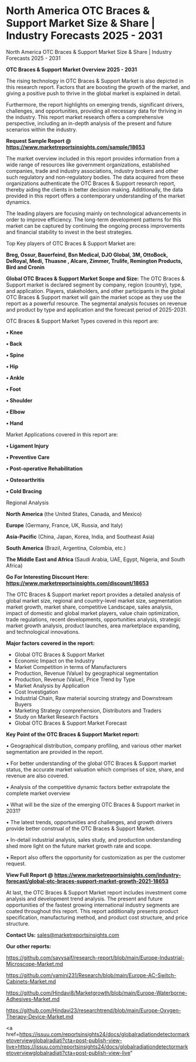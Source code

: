 # North America OTC Braces & Support Market Size & Share | Industry Forecasts 2025 - 2031
North America OTC Braces & Support Market Size & Share | Industry Forecasts 2025 - 2031

<Strong> OTC Braces & Support Market Overview 2025 - 2031</strong>

The rising technology in OTC Braces & Support Market is also depicted in this research report. Factors that are boosting the growth of the market, and giving a positive push to thrive in the global market is explained in detail.

Furthermore, the report highlights on emerging trends, significant drivers, challenges, and opportunities, providing all necessary data for thriving in the industry. This report market research offers a comprehensive perspective, including an in-depth analysis of the present and future scenarios within the industry.

<strong>Request Sample Report @ <a href=https://www.marketreportsinsights.com/sample/18653>https://www.marketreportsinsights.com/sample/18653</a></strong>

The market overview included in this report provides information from a wide range of resources like government organizations, established companies, trade and industry associations, industry brokers and other such regulatory and non-regulatory bodies. The data acquired from these organizations authenticate the OTC Braces & Support research report, thereby aiding the clients in better decision making. Additionally, the data provided in this report offers a contemporary understanding of the market dynamics.

The leading players are focusing mainly on technological advancements in order to improve efficiency. The long-term development patterns for this market can be captured by continuing the ongoing process improvements and financial stability to invest in the best strategies.

Top Key players of OTC Braces & Support Market are:

<strong>Breg, Ossur, Bauerfeind, Bsn Medical, DJO Global, 3M, OttoBock, DeRoyal, Medi, Thuasne , Alcare, Zimmer, Trulife, Remington Products, Bird and Cronin</strong>

<strong><b>Global OTC Braces & Support Market Scope and Size:</b></strong>
The OTC Braces & Support market is declared segment by company, region (country), type, and application. Players, stakeholders, and other participants in the global OTC Braces & Support market will gain the market scope as they use the report as a powerful resource. The segmental analysis focuses on revenue and product by type and application and the forecast period of 2025-2031.

OTC Braces & Support Market Types covered in this report are:

<strong>• Knee

• Back

• Spine

• Hip

• Ankle

• Foot

• Shoulder

• Elbow

• Hand</strong>

Market Applications covered in this report are:

<strong>• Ligament Injury

• Preventive Care

• Post-operative Rehabilitation

• Osteoarthritis

• Cold Bracing</strong> 

Regional Analysis

<strong>North America</strong> (the United States, Canada, and Mexico)

<strong>Europe</strong> (Germany, France, UK, Russia, and Italy)

<strong>Asia-Pacific</strong> (China, Japan, Korea, India, and Southeast Asia)

<strong>South America</strong> (Brazil, Argentina, Colombia, etc.)

<strong>The Middle East and Africa</strong> (Saudi Arabia, UAE, Egypt, Nigeria, and South Africa)

<strong>Go For Interesting Discount Here: <a href=https://www.marketreportsinsights.com/discount/18653>https://www.marketreportsinsights.com/discount/18653</a></strong>

The OTC Braces & Support market report provides a detailed analysis of global market size, regional and country-level market size, segmentation market growth, market share, competitive Landscape, sales analysis, impact of domestic and global market players, value chain optimization, trade regulations, recent developments, opportunities analysis, strategic market growth analysis, product launches, area marketplace expanding, and technological innovations.

<strong><b>Major factors covered in the report:</b></strong>
<ul>
  <li>Global OTC Braces & Support Market </li>
  <li>Economic Impact on the Industry</li>
  <li>Market Competition in terms of Manufacturers</li>
  <li>Production, Revenue (Value) by geographical segmentation</li>
  <li>Production, Revenue (Value), Price Trend by Type</li>
  <li>Market Analysis by Application</li>
  <li>Cost Investigation</li>
  <li>Industrial Chain, Raw material sourcing strategy and Downstream Buyers</li>
  <li>Marketing Strategy comprehension, Distributors and Traders</li>
  <li>Study on Market Research Factors</li>
  <li>Global OTC Braces & Support Market Forecast</li>
</ul>

<strong><b>Key Point of the OTC Braces & Support Market report:</b></strong>

• Geographical distribution, company profiling, and various other market segmentation are provided in the report.

• For better understanding of the global OTC Braces & Support market status, the accurate market valuation which comprises of size, share, and revenue are also covered.

• Analysis of the competitive dynamic factors better extrapolate the complete market overview

• What will be the size of the emerging OTC Braces & Support market in 2031?

• The latest trends, opportunities and challenges, and growth drivers provide better construal of the OTC Braces & Support Market.

• In-detail industrial analysis, sales study, and production understanding shed more light on the future market growth rate and scope.

• Report also offers the opportunity for customization as per the customer request.

<strong><b>View Full Report @ <a href=https://www.marketreportsinsights.com/industry-forecast/global-otc-braces-support-market-growth-2021-18653>https://www.marketreportsinsights.com/industry-forecast/global-otc-braces-support-market-growth-2021-18653</a></b></strong>


At last, the OTC Braces & Support Market report includes investment come analysis and development trend analysis. The present and future opportunities of the fastest growing international industry segments are coated throughout this report. This report additionally presents product specification, manufacturing method, and product cost structure, and price structure.

<strong>Contact Us:</strong>
sales@marketreportsinsights.com

<strong>Our other reports:</strong>

<a href=https://github.com/sayysaif/research-report/blob/main/Europe-Industrial-Microscope-Market.md>https://github.com/sayysaif/research-report/blob/main/Europe-Industrial-Microscope-Market.md</a>

<a href=https://github.com/yamini231/Research/blob/main/Europe-AC-Switch-Cabinets-Market.md>https://github.com/yamini231/Research/blob/main/Europe-AC-Switch-Cabinets-Market.md</a>

<a href=https://github.com/Hindavi8/Marketgrowth/blob/main/Europe-Waterborne-Adhesives-Market.md>https://github.com/Hindavi8/Marketgrowth/blob/main/Europe-Waterborne-Adhesives-Market.md</a>

<a href=https://github.com/Hindavi23/researchtrend/blob/main/Europe-Oxygen-Therapy-Device-Market.md>https://github.com/Hindavi23/researchtrend/blob/main/Europe-Oxygen-Therapy-Device-Market.md</a>

<a href=https://issuu.com/reportsinsights24/docs/globalradiationdetectormarketoverviewglobalradiati?cta=post-publish-view-live>https://issuu.com/reportsinsights24/docs/globalradiationdetectormarketoverviewglobalradiati?cta=post-publish-view-live</a>"
